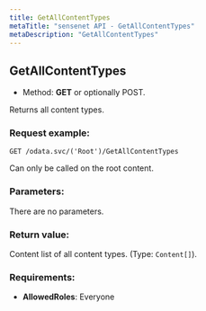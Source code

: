 ```yaml
---
title: GetAllContentTypes
metaTitle: "sensenet API - GetAllContentTypes"
metaDescription: "GetAllContentTypes"
---
```


## GetAllContentTypes
- Method: **GET** or optionally POST.

Returns all content types.

### Request example:

```
GET /odata.svc/('Root')/GetAllContentTypes
```
Can only be called on the root content.
### Parameters:
There are no parameters.

### Return value:
Content list of all content types. (Type: `Content[]`).

### Requirements:
- **AllowedRoles**: Everyone

